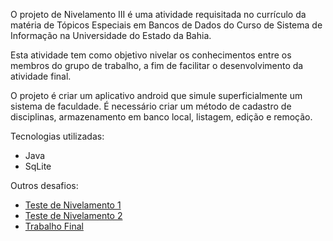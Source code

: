 O projeto de Nivelamento III é uma atividade requisitada no currículo da matéria de Tópicos Especiais em Bancos de Dados do Curso de Sistema de Informação na Universidade do Estado da Bahia.

Esta atividade tem como objetivo nivelar os conhecimentos entre os membros do grupo de trabalho, a fim de facilitar o desenvolvimento da atividade final.

O projeto é criar um aplicativo android que simule superficialmente um sistema de faculdade. É necessário criar um método de cadastro de disciplinas, armazenamento em banco local, listagem, edição e remoção.

Tecnologias utilizadas:
- Java
- SqLite

Outros desafios:
- [Teste de Nivelamento 1]()
- [Teste de Nivelamento 2]()
- [Trabalho Final]()
